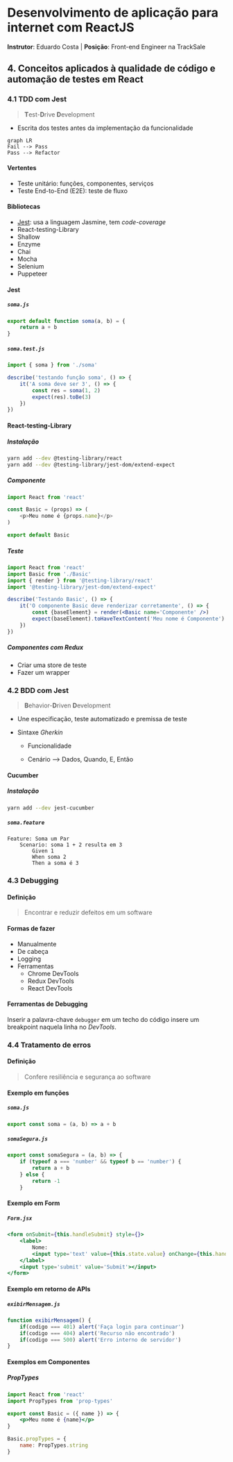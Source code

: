 # Desenvolvimento de aplicação para internet com ReactJS

**Instrutor**: Eduardo Costa | **Posição**: Front-end Engineer na TrackSale



## 4. Conceitos aplicados à qualidade de código e automação de testes em React

### 4.1 TDD com Jest

> **T**est-**D**rive **D**evelopment

* Escrita dos testes antes da implementação da funcionalidade

```mermaid
graph LR
Fail --> Pass
Pass --> Refactor
```

#### Vertentes

* Teste unitário: funções, componentes, serviços
* Teste End-to-End (E2E): teste de fluxo

#### Bibliotecas

* [Jest](http://jestjs.io): usa a linguagem Jasmine, tem *code-coverage*
* React-testing-Library
* Shallow
* Enzyme
* Chai
* Mocha
* Selenium
* Puppeteer

#### Jest

##### `soma.js`

```js
export default function soma(a, b) = {
    return a + b
}
```

##### `soma.test.js`

```js
import { soma } from './soma'

describe('testando função soma', () => {
	it('A soma deve ser 3', () => {
		const res = soma(1, 2)
		expect(res).toBe(3)
	})
})
```



#### React-testing-Library

##### Instalação

```bash
yarn add --dev @testing-library/react
yarn add --dev @testing-library/jest-dom/extend-expect	
```

##### Componente

```js
import React from 'react'

const Basic = (props) => (
	<p>Meu nome é {props.name}</p>
)

export default Basic
```

##### Teste

```jsx
import React from 'react'
import Basic from './Basic'
import { render } from '@testing-library/react'
import '@testing-library/jest-dom/extend-expect'

describe('Testando Basic', () => {
    it('O componente Basic deve renderizar corretamente', () => {
		const {baseElement} = render(<Basic name='Componente' />)
        expect(baseElement).toHaveTextContent('Meu nome é Componente')
    })
})
```

##### Componentes com Redux

* Criar uma store de teste
* Fazer um wrapper



### 4.2 BDD com Jest

> **B**ehavior-**D**riven **D**evelopment

* Une especificação, teste automatizado e premissa de teste

* Sintaxe *Gherkin*

  - Funcionalidade

  - Cenário --> Dados, Quando, E, Então

#### Cucumber

##### Instalação

```bash
yarn add --dev jest-cucumber
```

##### `soma.feature`

```
Feature: Soma um Par
	Scenario: soma 1 + 2 resulta em 3
		Given 1
		When soma 2
		Then a soma é 3
```



### 4.3 Debugging

#### Definição

> Encontrar e reduzir defeitos em um software

#### Formas de fazer

* Manualmente
* De cabeça
* Logging
* Ferramentas
  * Chrome DevTools
  * Redux DevTools
  * React DevTools

#### Ferramentas de Debugging

Inserir a palavra-chave `debugger` em um techo do código insere um breakpoint naquela linha no *DevTools*.



### 4.4 Tratamento de erros

#### Definição

> Confere resiliência e segurança ao software

#### Exemplo em funções

##### `soma.js`

```js
export const soma = (a, b) => a + b
```

##### `somaSegura.js`

```js
export const somaSegura = (a, b) => {
    if (typeof a === 'number' && typeof b == 'number') {
        return a + b
    } else {
        return -1
    }
```

#### Exemplo em Form

##### `Form.jsx`

```jsx
<form onSubmit={this.handleSubmit} style={}>
	<label>
    	Nome:
        <input type='text' value={this.state.value} onChange={this.handleChange} required></input>
    </label>
    <input type='submit' value='Submit'></input>
</form>
```

#### Exemplo em retorno de APIs

##### `exibirMensagem.js`

```js
function exibirMensagem() {
    if(codigo === 401) alert('Faça login para continuar')
    if(codigo === 404) alert('Recurso não encontrado')
    if(codigo === 500) alert('Erro interno de servidor')
}
```

#### Exemplos em Componentes

##### PropTypes

```jsx
import React from 'react'
import PropTypes from 'prop-types'

export const Basic = ({ name }) => {
	<p>Meu nome é {name}</p>
}

Basic.propTypes = {
    name: PropTypes.string
}
```
